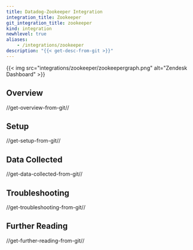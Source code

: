 ```yaml
---
title: Datadog-Zookeeper Integration
integration_title: Zookeeper
git_integration_title: zookeeper
kind: integration
newhlevel: true
aliases:
    - /integrations/zookeeper
description: "{{< get-desc-from-git >}}"
---
```


{{< img src="integrations/zookeeper/zookeepergraph.png" alt="Zendesk Dashboard" >}}

## Overview
//get-overview-from-git//

## Setup
//get-setup-from-git//

## Data Collected
//get-data-collected-from-git//

## Troubleshooting
//get-troubleshooting-from-git//

## Further Reading
//get-further-reading-from-git//
